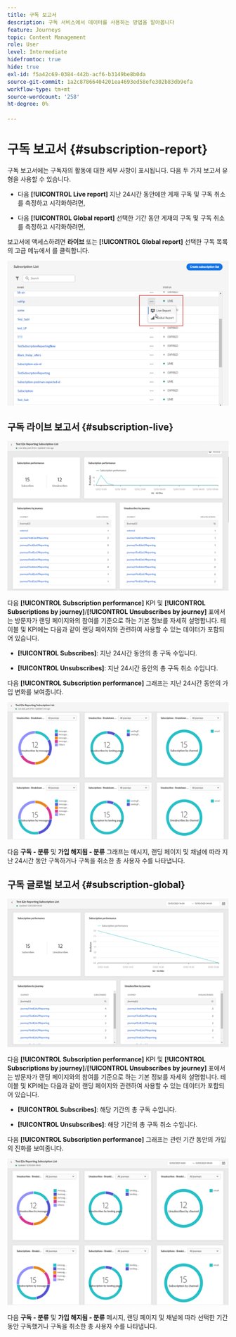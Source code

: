 ```yaml
---
title: 구독 보고서
description: 구독 서비스에서 데이터를 사용하는 방법을 알아봅니다
feature: Journeys
topic: Content Management
role: User
level: Intermediate
hidefromtoc: true
hide: true
exl-id: f5a42c69-0384-442b-acf6-b3149be8b0da
source-git-commit: 1a2c87866404201ea4693ed58efe302b83db9efa
workflow-type: tm+mt
source-wordcount: '258'
ht-degree: 0%

---
```


# 구독 보고서 {#subscription-report}

구독 보고서에는 구독자의 활동에 대한 세부 사항이 표시됩니다. 다음 두 가지 보고서 유형을 사용할 수 있습니다.

* 다음 **[!UICONTROL Live report]** 지난 24시간 동안에만 게재 구독 및 구독 취소를 측정하고 시각화하려면,

* 다음 **[!UICONTROL Global report]** 선택한 기간 동안 게재의 구독 및 구독 취소를 측정하고 시각화하려면,

보고서에 액세스하려면 **라이브** 또는 **[!UICONTROL Global report]** 선택한 구독 목록의 고급 메뉴에서 를 클릭합니다.

![](../assets/subscription_report_6.png)

## 구독 라이브 보고서 {#subscription-live}

![](../assets/subscription_report_3.png)

다음 **[!UICONTROL Subscription performance]** KPI 및 **[!UICONTROL Subscriptions by journey]**/**[!UICONTROL Unsubscribes by journey]** 표에서는 방문자가 랜딩 페이지와의 참여를 기준으로 하는 기본 정보를 자세히 설명합니다. 테이블 및 KPI에는 다음과 같이 랜딩 페이지와 관련하여 사용할 수 있는 데이터가 포함되어 있습니다.

* **[!UICONTROL Subscribes]**: 지난 24시간 동안의 총 구독 수입니다.

* **[!UICONTROL Unsubscribes]**: 지난 24시간 동안의 총 구독 취소 수입니다.

다음 **[!UICONTROL Subscription performance]** 그래프는 지난 24시간 동안의 가입 변화를 보여줍니다.

![](../assets/subscription_report_4.png)

다음 **구독 - 분류** 및 **가입 해지됨 - 분류** 그래프는 메시지, 랜딩 페이지 및 채널에 따라 지난 24시간 동안 구독하거나 구독을 취소한 총 사용자 수를 나타냅니다.

## 구독 글로벌 보고서 {#subscription-global}

![](../assets/subscription_report_1.png)

다음 **[!UICONTROL Subscription performance]** KPI 및 **[!UICONTROL Subscriptions by journey]**/**[!UICONTROL Unsubscribes by journey]** 표에서는 방문자가 랜딩 페이지와의 참여를 기준으로 하는 기본 정보를 자세히 설명합니다. 테이블 및 KPI에는 다음과 같이 랜딩 페이지와 관련하여 사용할 수 있는 데이터가 포함되어 있습니다.

* **[!UICONTROL Subscribes]**: 해당 기간의 총 구독 수입니다.

* **[!UICONTROL Unsubscribes]**: 해당 기간의 총 구독 취소 수입니다.

다음 **[!UICONTROL Subscription performance]** 그래프는 관련 기간 동안의 가입의 진화를 보여줍니다.

![](../assets/subscription_report_2.png)

다음 **구독 - 분류** 및 **가입 해지됨 - 분류** 메시지, 랜딩 페이지 및 채널에 따라 선택한 기간 동안 구독했거나 구독을 취소한 총 사용자 수를 나타냅니다.
